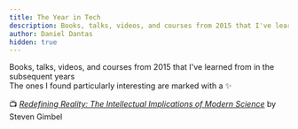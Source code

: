 ```yaml
---
title: The Year in Tech
description: Books, talks, videos, and courses from 2015 that I've learned from in the subsequent years
author: Daniel Dantas
hidden: true
---
```


Books, talks, videos, and courses from 2015 that I've learned from in the subsequent years\
The ones I found particularly interesting are marked with a ✨

📺 _[Redefining Reality: The Intellectual Implications of Modern Science](https://www.thegreatcoursesplus.com/redefining-reality-the-intellectual-implications-of-modern-science)_ by Steven Gimbel <!-- 2/21/2025 -->
